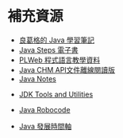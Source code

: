 # 補充資源

- [良葛格的 Java 學習筆記][1]
- [Java Steps 電子書][2]
- [PLWeb 程式語言教學資料][3]
- [Java CHM API文件離線閱讀版][4]
- [Java Notes][5]

* [JDK Tools and Utilities][6]
* [Java Robocode][7]
* [Java 發展時間軸][8]

  [1]: http://openhome.cc/Gossip/
  [2]: http://javasteps.plweb.org/
  [3]: http://wiki.plweb.org/
  [4]: http://www.allimant.org/javadoc/
  [5]: http://www.leepoint.net/notes-java/index.html
  [6]: http://docs.oracle.com/javase/6/docs/technotes/tools/
  [7]: http://sourceforge.net/projects/robocode/files/robocode/
  [8]: http://oracle.com.edgesuite.net/timeline/java/
